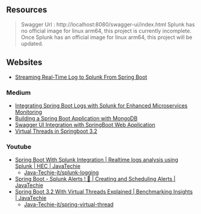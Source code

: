 ## Resources


> Swagger Url : http://localhost:8080/swagger-ui/index.html
> Splunk has no official image for linux arm64, this project is currently incomplete.
> Once Splunk has an official image for linux arm64, this project will be updated.

## Websites

- [Streaming Real-Time Log to Splunk From Spring Boot](https://www.baeldung.com/spring-boot-streaming-real-time-log-splunk)

### Medium

- [Integrating Spring Boot Logs with Splunk for Enhanced Microservices Monitoring](https://medium.com/@ksaquib/integrating-spring-boot-logs-with-splunk-for-enhanced-microservices-monitoring-ecb9adaa6a4c)
- [Building a Spring Boot Application with MongoDB](https://medium.com/@dulanjayasandaruwan1998/building-a-spring-boot-application-with-mongodb-391751c52d20)
- [Swagger UI Integration with SpringBoot Web Application](https://medium.com/@DilipItAcademy/swagger-ui-integration-with-springboot-web-application-e78a01565343)
- [Virtual Threads in Springboot 3.2](https://medium.com/nerd-for-tech/virtual-threads-in-springboot-3-2-9a7250429809)

### Youtube

- [Spring Boot With Splunk Integration | Realtime logs analysis using Splunk | HEC | JavaTechie](https://www.youtube.com/watch?v=VO20SgiTTOU)
    - [Java-Techie-jt/splunk-logging](https://github.com/Java-Techie-jt/splunk-logging)
- [Spring Boot - Splunk Alerts ! 🚨 | Creating and Scheduling Alerts | JavaTechie](https://www.youtube.com/watch?v=eCAabhr5UNA)
- [Spring Boot 3.2 With Virtual Threads Explained | Benchmarking Insights | JavaTechie](https://www.youtube.com/watch?v=9dUPPHREF7w)
  - [Java-Techie-jt/spring-virtual-thread](https://github.com/Java-Techie-jt/spring-virtual-thread)
